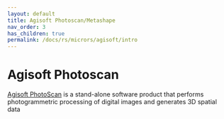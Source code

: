 ```yaml
---
layout: default
title: Agisoft Photoscan/Metashape
nav_order: 3
has_children: true
permalink: /docs/rs/micrors/agisoft/intro
---
```

# Agisoft Photoscan

[Agisoft PhotoScan](http://www.agisoft.com/) is a stand-alone software product that performs photogrammetric processing of digital images and generates 3D spatial data
